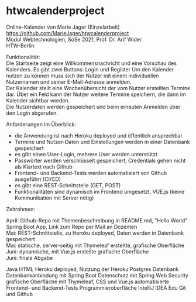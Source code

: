 # htwcalenderproject
Online-Kalender von Marie Jager (Einzelarbeit) \
https://github.com/MarieJager/htwcalenderproject \
Modul Webtechnologien, SoSe 2021, Prof. Dr. Arif Wider \
HTW-Berlin 

Funktionalität: \
Die Startseite zeigt eine Willkommensnachricht und eine Vorschau des Kalenders. Es gibt zwei Buttons: Login und Register
Um den Kalender nutzen zu können muss sich der Nutzer mit einem individuellen Nutzernamen und seiner E-Mail-Adresse anmelden. \
Der Kalender stellt eine Wochenübersicht der vom Nutzer erstellten Termine dar. Über ein Feld kann der Nutzer weitere Termine speichern, die dann im Kalender sichtbar werden. \
Die Nutzerdaten werden gespeichert und beim erneuten Anmelden über den Login abgerufen.

Anforderungen im Überblick: 
- die Anwendung ist nach Heroku deployed und öffentlich ansprechbar 
- Termine und Nutzer-Daten und Einstellungen werden in einer Datenbank gespeichert 
- es gibt einen User-Login, mehrere User werden unterstützt 
- Passwörter werden verschlüsselt gespeichert, Credentials gehen nicht als Klartext nach Github 
- Frontend- und Backend-Tests werden automatisiert von Github ausgeführt (CI/CD) 
- es gibt eine REST-Schnittstelle (GET, POST) 
- Funktionalitäten sind dynamisch im Frontend umgesetzt, VUE.js (keine Kommunikation mit Server nötig)

Zeitrahmen:

April: Github-Repo mit Themenbeschreibung in README.md, "Hello World" Spring Boot App, Link zum Repo per Mail an Dozenten\
Mai: REST-Schnittstelle, zu Heroku deployed, Daten werden in Datenbank gespeichert\
Mai: statische, server-seitig mit Thymeleaf ersteltte, grafische Oberfläche\
Juni: dynamische, mit Vue.js erstellte grafische Oberfläche\
Juni: finale Abgabe

Java
HTML
Heroku deployed, Nutzung der Heroku Postgres Datenbank
Datenbankanbindung mit Spring Boot
Datenschutz mit Spring Web Security
grafische Oberfläche mit Thymeleaf, CSS und Vue.js
automatisierte Frontend- und Backend-Tests
Programmieroberfläche IntelliJ IDEA Edu
Git und Github

